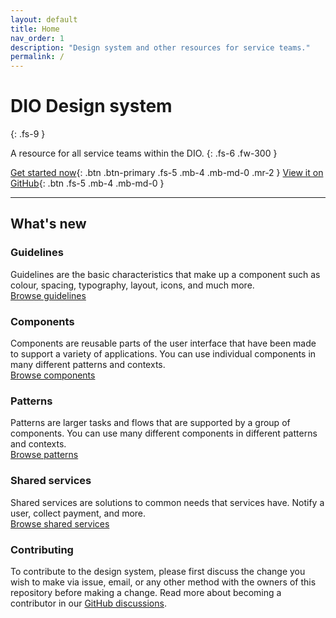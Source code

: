 ```yaml
---
layout: default
title: Home
nav_order: 1
description: "Design system and other resources for service teams."
permalink: /
---
```


# DIO Design system
{: .fs-9 }

A resource for all service teams within the DIO.
{: .fs-6 .fw-300 }

[Get started now](#getting-started){: .btn .btn-primary .fs-5 .mb-4 .mb-md-0 .mr-2 } [View it on GitHub](https://ui-components.alpha.alberta.ca/?path=/story/react_react-components-callout--variants){: .btn .fs-5 .mb-4 .mb-md-0 }

---

## What's new

### Guidelines

Guidelines are the basic characteristics that make up a component such as colour, spacing, typography, layout, icons, and much more.
<br>
[Browse guidelines]()

### Components

Components are reusable parts of the user interface that have been made to support a variety of applications. You can use individual components in many different patterns and contexts.
<br>
[Browse components]()


### Patterns

Patterns are larger tasks and flows that are supported by a group of components. You can use many different components in different patterns and contexts.
<br>
[Browse patterns]()


### Shared services

Shared services are solutions to common needs that services have. Notify a user, collect payment, and more.
<br>
[Browse shared services]()

### Contributing

To contribute to the design system, please first discuss the change you wish to make via issue, email, or any other method with the owners of this repository before making a change. Read more about becoming a contributor in our [GitHub discussions]().
